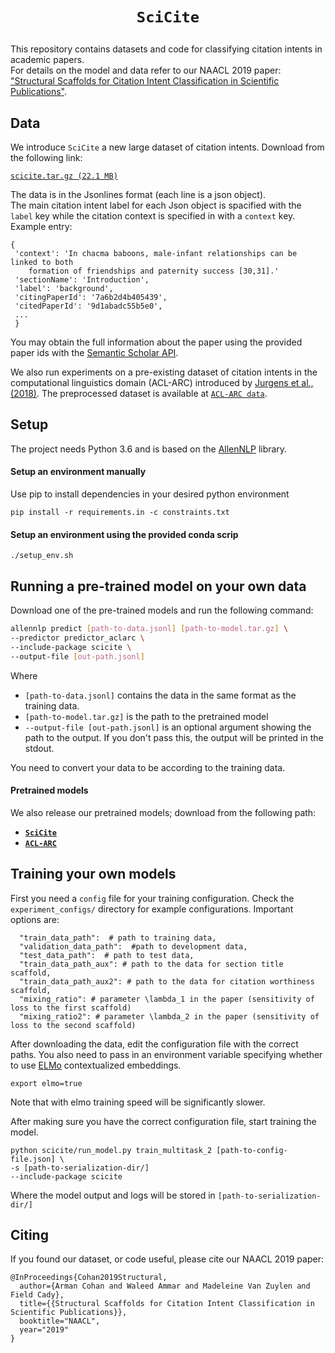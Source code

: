 # <p align=center>`SciCite`</p> 

This repository contains datasets and code for classifying citation intents in academic papers.  
For details on the model and data refer to our NAACL 2019 paper:
["Structural Scaffolds for Citation Intent Classification in Scientific Publications"](https://arxiv.org/).

## Data

We introduce `SciCite` a new large dataset of citation intents. Download from the following link:

[`scicite.tar.gz (22.1 MB)`](https://s3-us-west-2.amazonaws.com/ai2-s2-research/scicite/scicite.tar.gz)  


The data is in the Jsonlines format (each line is a json object).   
The main citation intent label for each Json object is spacified with the `label` key while the citation context is specified in with a `context` key.
Example entry:

```
{
 'context': 'In chacma baboons, male-infant relationships can be linked to both
    formation of friendships and paternity success [30,31].'
 'sectionName': 'Introduction',
 'label': 'background',
 'citingPaperId': '7a6b2d4b405439',
 'citedPaperId': '9d1abadc55b5e0',
 ...
 }
```

You may obtain the full information about the paper using the provided paper ids with the [Semantic Scholar API](https://api.semanticscholar.org/).

We also run experiments on a pre-existing dataset of citation intents in the computational linguistics domain (ACL-ARC) introduced by [Jurgens et al., (2018)](https://transacl.org/ojs/index.php/tacl/article/view/1266).
The preprocessed dataset is available at [`ACL-ARC data`](https://s3-us-west-2.amazonaws.com/ai2-s2-research/acl-arc/acl-arc.tar.gz).

## Setup

The project needs Python 3.6 and is based on the [AllenNLP](https://github.com/allenai/allennlp) library.

#### Setup an environment manually

Use pip to install dependencies in your desired python environment

`pip install -r requirements.in -c constraints.txt`

#### Setup an environment using the provided conda scrip

`./setup_env.sh`

## Running a pre-trained model on your own data

Download one of the pre-trained models and run the following command:

```bash
allennlp predict [path-to-data.jsonl] [path-to-model.tar.gz] \
--predictor predictor_aclarc \
--include-package scicite \
--output-file [out-path.jsonl]
```

Where 
* `[path-to-data.jsonl]` contains the data in the same format as the training data.
* `[path-to-model.tar.gz]` is the path to the pretrained model
* `--output-file [out-path.jsonl]` is an optional argument showing the path to the output. If you don't pass this, the output will be printed in the stdout.

You need to convert your data to be according to the training data.

#### Pretrained models

We also release our pretrained models; download from the following path:

* __[`SciCite`](https://s3-us-west-2.amazonaws.com/ai2-s2-research/scicite/models/scicite.tar.gz)__
* __[`ACL-ARC`](https://s3-us-west-2.amazonaws.com/ai2-s2-research/scicite/models/aclarc.tar.gz)__

## Training your own models

First you need a `config` file for your training configuration.
Check the `experiment_configs/` directory for example configurations.
Important options are:

```
  "train_data_path":  # path to training data,
  "validation_data_path":  #path to development data,
  "test_data_path":  # path to test data,
  "train_data_path_aux": # path to the data for section title scaffold,
  "train_data_path_aux2": # path to the data for citation worthiness scaffold,
  "mixing_ratio": # parameter \lambda_1 in the paper (sensitivity of loss to the first scaffold)
  "mixing_ratio2": # parameter \lambda_2 in the paper (sensitivity of loss to the second scaffold)
``` 

After downloading the data, edit the configuration file with the correct paths.
You also need to pass in an environment variable specifying whether to use [ELMo](https://allennlp.org/elmo) contextualized embeddings.

`export elmo=true`

Note that with elmo training speed will be significantly slower.

After making sure you have the correct configuration file, start training the model.

```
python scicite/run_model.py train_multitask_2 [path-to-config-file.json] \
-s [path-to-serialization-dir/] 
--include-package scicite
```

Where the model output and logs will be stored in `[path-to-serialization-dir/]`

## Citing

If you found our dataset, or code useful, please cite our NAACL 2019 paper:

```
@InProceedings{Cohan2019Structural,
  author={Arman Cohan and Waleed Ammar and Madeleine Van Zuylen and Field Cady},
  title={{Structural Scaffolds for Citation Intent Classification in Scientific Publications}},
  booktitle="NAACL",
  year="2019"
}
```
